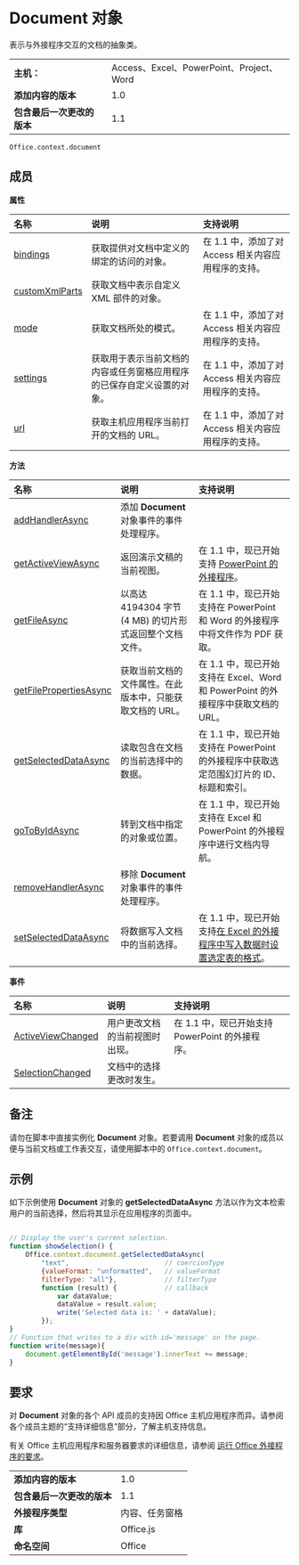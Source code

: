 
# <a name="document-object"></a>Document 对象
表示与外接程序交互的文档的抽象类。

|||
|:-----|:-----|
|**主机：**|Access、Excel、PowerPoint、Project、Word|
|**添加内容的版本**|1.0|
|**包含最后一次更改的版本**|1.1|

```
Office.context.document
```


## <a name="members"></a>成员


**属性**


|**名称**|**说明**|**支持说明**|
|:-----|:-----|:-----|
|[bindings](../../reference/shared/document.bindings.md)|获取提供对文档中定义的绑定的访问的对象。|在 1.1 中，添加了对 Access 相关内容应用程序的支持。|
|[customXmlParts](../../reference/shared/document.customxmlparts.md)|获取文档中表示自定义 XML 部件的对象。||
|[mode](../../reference/shared/document.mode.md)|获取文档所处的模式。|在 1.1 中，添加了对 Access 相关内容应用程序的支持。|
|[settings](../../reference/shared/document.settings.md)|获取用于表示当前文档的内容或任务窗格应用程序的已保存自定义设置的对象。|在 1.1 中，添加了对 Access 相关内容应用程序的支持。|
|[url](../../reference/shared/document.url.md)|获取主机应用程序当前打开的文档的 URL。|在 1.1 中，添加了对 Access 相关内容应用程序的支持。|

**方法**


|**名称**|**说明**|**支持说明**|
|:-----|:-----|:-----|
|[addHandlerAsync](../../reference/shared/document.addhandlerasync.md)|添加 **Document** 对象事件的事件处理程序。||
|[getActiveViewAsync](../../reference/shared/document.getactiveviewasync.md)|返回演示文稿的当前视图。|在 1.1 中，现已开始支持 [PowerPoint 的外接程序](../../docs/powerpoint/powerpoint-add-ins.md)。|
|[getFileAsync](../../reference/shared/document.getfileasync.md)|以高达 4194304 字节 (4 MB) 的切片形式返回整个文档文件。|在 1.1 中，现已开始支持在 PowerPoint 和 Word 的外接程序中将文件作为 PDF 获取。|
|[getFilePropertiesAsync](../../reference/shared/document.getfilepropertiesasync.md)|获取当前文档的文件属性。在此版本中，只能获取文档的 URL。|在 1.1 中，现已开始支持在 Excel、Word 和 PowerPoint 的外接程序中获取文档的 URL。|
|[getSelectedDataAsync](../../reference/shared/document.getselecteddataasync.md)|读取包含在文档的当前选择中的数据。|在 1.1 中，现已开始支持在 PowerPoint 的外接程序中获取选定范围幻灯片的 ID、标题和索引。|
|[goToByIdAsync](../../reference/shared/document.gotobyidasync.md)|转到文档中指定的对象或位置。|在 1.1 中，现已开始支持在 Excel 和 PowerPoint 的外接程序中进行文档内导航。|
|[removeHandlerAsync](../../reference/shared/document.removehandlerasync.md)|移除 **Document** 对象事件的事件处理程序。||
|[setSelectedDataAsync](../../reference/shared/document.setselecteddataasync.md)|将数据写入文档中的当前选择。|在 1.1 中，现已开始支持[在 Excel 的外接程序中写入数据时设置选定表的格式](../../docs/excel/format-tables-in-add-ins-for-excel.md)。|

**事件**


|**名称**|**说明**|**支持说明**||
|:-----|:-----|:-----|:-----|
|[ActiveViewChanged](../../reference/shared/document.activeviewchanged.md)|用户更改文档的当前视图时出现。|在 1.1 中，现已开始支持 PowerPoint 的外接程序。||
|[SelectionChanged](../../reference/shared/document.selectionchanged.event.md)|文档中的选择更改时发生。|||

## <a name="remarks"></a>备注

请勿在脚本中直接实例化  **Document** 对象。若要调用 **Document** 对象的成员以便与当前文档或工作表交互，请使用脚本中的 `Office.context.document`。


## <a name="example"></a>示例

如下示例使用  **Document** 对象的 **getSelectedDataAsync** 方法以作为文本检索用户的当前选择，然后将其显示在应用程序的页面中。


```js

// Display the user's current selection.
function showSelection() {
    Office.context.document.getSelectedDataAsync(
        "text",                        // coercionType
        {valueFormat: "unformatted",   // valueFormat
        filterType: "all"},            // filterType
        function (result) {            // callback
            var dataValue; 
            dataValue = result.value;
            write('Selected data is: ' + dataValue);
        });
}
// Function that writes to a div with id='message' on the page.
function write(message){
    document.getElementById('message').innerText += message; 
}
```




## <a name="support-details"></a>要求


对 **Document** 对象的各个 API 成员的支持因 Office 主机应用程序而异。请参阅各个成员主题的“支持详细信息”部分，了解主机支持信息。

有关 Office 主机应用程序和服务器要求的详细信息，请参阅 [运行 Office 外接程序的要求](../../docs/overview/requirements-for-running-office-add-ins.md)。


|||
|:-----|:-----|
|**添加内容的版本**|1.0|
|**包含最后一次更改的版本**|1.1|
|**外接程序类型**|内容、任务窗格|
|**库**|Office.js|
|**命名空间**|Office|
